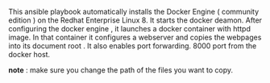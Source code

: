 This ansible playbook automatically installs the  Docker Engine ( community edition ) on the Redhat Enterprise Linux 8.
It starts the docker deamon. 
After configuring the docker engine , it launches a docker container with httpd image.
In that container it configures a webserver and copies the webpages into its document root .
It also enables port forwarding. 8000 port from the docker host.

**note** : make sure you change the path of the files you want to copy.
